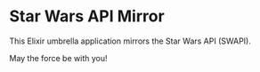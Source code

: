 # Star Wars API Mirror

This Elixir umbrella application mirrors the Star Wars API (SWAPI).

May the force be with you!
